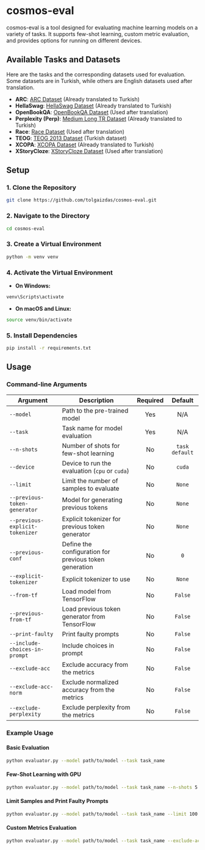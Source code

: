 # cosmos-eval

cosmos-eval is a tool designed for evaluating machine learning models on a variety of tasks. It supports few-shot learning, custom metric evaluation, and provides options for running on different devices.

## Available Tasks and Datasets

Here are the tasks and the corresponding datasets used for evaluation. Some datasets are in Turkish, while others are English datasets used after translation.

- **ARC**: [ARC Dataset](https://huggingface.co/datasets/malhajar/arc-tr-v0.2) (Already translated to Turkish)
- **HellaSwag**: [HellaSwag Dataset](https://huggingface.co/datasets/malhajar/hellaswag_tr-v0.2) (Already translated to Turkish)
- **OpenBookQA**: [OpenBookQA Dataset](https://huggingface.co/datasets/allenai/openbookqa) (Used after translation)
- **Perplexity (Perp)**: [Medium Long TR Dataset](tasks/perp/ds/medium_long_tr.csv) (Already translated to Turkish)
- **Race**: [Race Dataset](https://huggingface.co/datasets/ehovy/race) (Used after translation)
- **TEOG**: [TEOG 2013 Dataset](https://huggingface.co/datasets/aliardaf/LLMs-Turkish-TEOG-Leaderboard/resolve/main/teog_2013_text.csv) (Turkish dataset)
- **XCOPA**: [XCOPA Dataset](https://huggingface.co/datasets/cambridgeltl/xcopa) (Already translated to Turkish)
- **XStoryCloze**: [XStoryCloze Dataset](https://huggingface.co/datasets/juletxara/xstory_cloze) (Used after translation)

## Setup

### 1. Clone the Repository

```bash
git clone https://github.com/tolgaizdas/cosmos-eval.git
```

### 2. Navigate to the Directory

```bash
cd cosmos-eval
```

### 3. Create a Virtual Environment

```bash
python -m venv venv
```

### 4. Activate the Virtual Environment

- **On Windows:**

```bash
venv\Scripts\activate
```

- **On macOS and Linux:**

```bash
source venv/bin/activate
```

### 5. Install Dependencies

```bash
pip install -r requirements.txt
```

## Usage

### Command-line Arguments

| Argument                        | Description                                                           | Required |    Default     |
|---------------------------------|-----------------------------------------------------------------------|:--------:|:--------------:|
| `--model`                       | Path to the pre-trained model                                         |   Yes    |      N/A       |
| `--task`                        | Task name for model evaluation                                        |   Yes    |      N/A       |
| `--n-shots`                     | Number of shots for few-shot learning                                 |    No    | `task default` |
| `--device`                      | Device to run the evaluation (`cpu` or `cuda`)                        |    No    |     `cuda`     |
| `--limit`                       | Limit the number of samples to evaluate                               |    No    |     `None`     |
| `--previous-token-generator`    | Model for generating previous tokens                                  |    No    |     `None`     |
| `--previous-explicit-tokenizer` | Explicit tokenizer for previous token generator                       |    No    |     `None`     |
| `--previous-conf`               | Define the configuration for previous token generation                |    No    |      `0`       |
| `--explicit-tokenizer`          | Explicit tokenizer to use                                             |    No    |     `None`     |
| `--from-tf`                     | Load model from TensorFlow                                            |    No    |    `False`     |
| `--previous-from-tf`            | Load previous token generator from TensorFlow                         |    No    |    `False`     |
| `--print-faulty`                | Print faulty prompts                                                  |    No    |    `False`     |
| `--include-choices-in-prompt`   | Include choices in prompt                                             |    No    |    `False`     |
| `--exclude-acc`                 | Exclude accuracy from the metrics                                     |    No    |    `False`     |
| `--exclude-acc-norm`            | Exclude normalized accuracy from the metrics                          |    No    |    `False`     |
| `--exclude-perplexity`          | Exclude perplexity from the metrics                                   |    No    |    `False`     |

### Example Usage

#### Basic Evaluation

```bash
python evaluator.py --model path/to/model --task task_name
```

#### Few-Shot Learning with GPU

```bash
python evaluator.py --model path/to/model --task task_name --n-shots 5 --device cuda
```

#### Limit Samples and Print Faulty Prompts

```bash
python evaluator.py --model path/to/model --task task_name --limit 100 --print-faulty
```

#### Custom Metrics Evaluation

```bash
python evaluator.py --model path/to/model --task task_name --exclude-acc --exclude-perplexity
```
